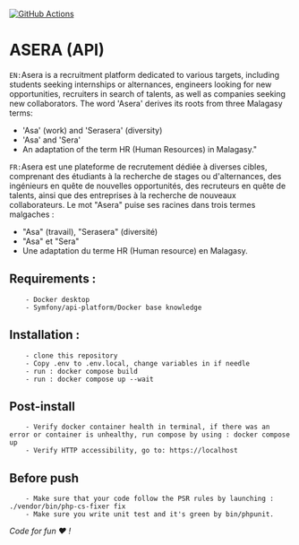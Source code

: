 
[![GitHub Actions](https://github.com/a-sera-org/asera-api/workflows/a-sera-ci/badge.svg)](https://github.com/a-sera-org/asera-api/actions?workflow=a-sera-ci)

# ASERA (API)
`EN:`Asera is a recruitment platform dedicated to various targets, including students seeking internships or alternances, engineers looking for new opportunities, recruiters in search of talents, as well as companies seeking new collaborators. The word 'Asera' derives its roots from three Malagasy terms:
- 'Asa' (work) and 'Serasera' (diversity)
- 'Asa' and 'Sera'
- An adaptation of the term HR (Human Resources) in Malagasy."

`FR:`Asera est une plateforme de recrutement dédiée à diverses cibles, comprenant des étudiants à la recherche de stages ou d'alternances, des ingénieurs en quête de nouvelles opportunités, des recruteurs en quête de talents, ainsi que des entreprises à la recherche de nouveaux collaborateurs.
Le mot "Asera" puise ses racines dans trois termes malgaches : 
- "Asa" (travail), "Serasera" (diversité)
- "Asa" et "Sera"
- Une adaptation du terme HR (Human resource) en Malagasy.

## Requirements :
```
    - Docker desktop
    - Symfony/api-platform/Docker base knowledge
```

## Installation :
```
    - clone this repository
    - Copy .env to .env.local, change variables in if needle
    - run : docker compose build
    - run : docker compose up --wait
```

## Post-install
```
    - Verify docker container health in terminal, if there was an error or container is unhealthy, run compose by using : docker compose up
    - Verify HTTP accessibility, go to: https://localhost
```

## Before push
```
    - Make sure that your code follow the PSR rules by launching : ./vendor/bin/php-cs-fixer fix
    - Make sure you write unit test and it's green by bin/phpunit.
```


*Code for fun :heart: !*